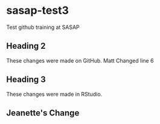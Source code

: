 # sasap-test3
Test github training at SASAP

## Heading 2
These changes were made on GitHub.
Matt Changed line 6

## Heading 3

These changes were made in RStudio.

## Jeanette's Change
